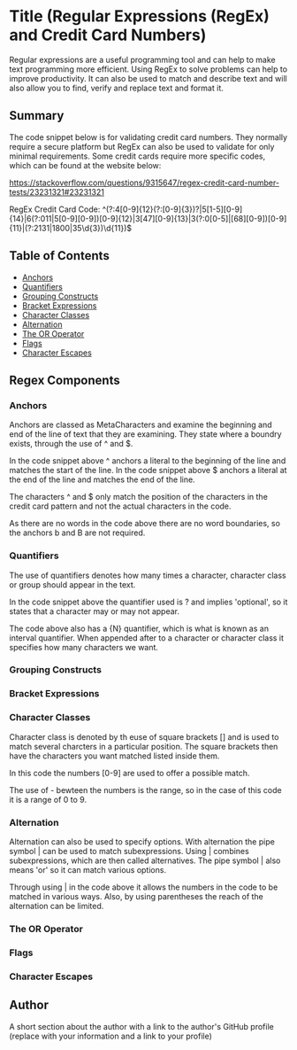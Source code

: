 # Title (Regular Expressions (RegEx) and Credit Card Numbers)

Regular expressions are a useful programming tool and can help to make text programming more efficient. Using RegEx to solve problems can help to improve productivity. It can also be used to match and describe text and will also allow you to find, verify and replace text and format it.

## Summary

The code snippet below is for validating credit card numbers. They normally require a secure platform but RegEx can also be used to validate for only minimal requirements. Some credit cards require more specific codes, which can be found at the website below:

https://stackoverflow.com/questions/9315647/regex-credit-card-number-tests/23231321#23231321

RegEx Credit Card Code:
^(?:4[0-9]{12}(?:[0-9]{3})?|5[1-5][0-9]{14}|6(?:011|5[0-9][0-9])[0-9]{12}|3[47][0-9]{13}|3(?:0[0-5]|[68][0-9])[0-9]{11}|(?:2131|1800|35\d{3})\d{11})$

## Table of Contents

- [Anchors](#anchors)
- [Quantifiers](#quantifiers)
- [Grouping Constructs](#grouping-constructs)
- [Bracket Expressions](#bracket-expressions)
- [Character Classes](#character-classes)
- [Alternation](#alternation)
- [The OR Operator](#the-or-operator)
- [Flags](#flags)
- [Character Escapes](#character-escapes)

## Regex Components

### Anchors

Anchors are classed as MetaCharacters and examine the beginning and end of the line of text that they are examining. They state where a boundry exists, through the use of ^ and $.

In the code snippet above ^ anchors a literal to the beginning of the line and matches the start of the line.
In the code snippet above $ anchors a literal at the end of the line and matches the end of the line.

The characters ^ and $ only match the position of the characters in the credit card pattern and not the actual characters in the code.

As there are no words in the code above there are no word boundaries, so the anchors b and B are not required.

### Quantifiers

The use of quantifiers denotes how many times a character, character class or group should appear in the text.

In the code snippet above the quantifier used is ? and implies 'optional', so it states that a character may or may not appear.

The code above also has a {N} quantifier, which is what is known as an interval quantifier. When appended after to a character or character class it specifies how many characters we want.

### Grouping Constructs

### Bracket Expressions

### Character Classes

Character class is denoted by th euse of square brackets [] and is used to match several charcters in a particular position. The square brackets then have the characters you want matched listed inside them.

In this code the numbers [0-9] are used to offer a possible match.

The use of - bewteen the numbers is the range, so in the case of this code it is a range of 0 to 9.

### Alternation

Alternation can also be used to specify options. With alternation the pipe symbol | can be used to match subexpressions. Using | combines subexpressions, which are then called alternatives. The pipe symbol | also means 'or' so it can match various options.

Through using | in the code above it allows the numbers in the code to be matched in various ways. Also, by using parentheses the reach of the alternation can be limited.

### The OR Operator

### Flags

### Character Escapes

## Author

A short section about the author with a link to the author's GitHub profile (replace with your information and a link to your profile)
